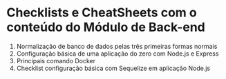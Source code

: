 # Checklists e CheatSheets com o conteúdo do Módulo de Back-end

1) Normalização de banco de dados pelas três primeiras formas normais
2) Configuração básica de uma aplicação do zero com Node.js e Express
3) Principais comando Docker
4) Checklist configuração básica com Sequelize em aplicação Node.js

